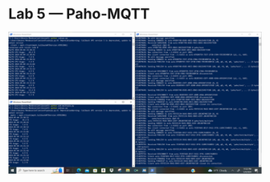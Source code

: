 # Lab 5 — Paho-MQTT
![image](https://github.com/gmendoza03/EE-322/blob/main/labs/pictures/lab5/Screenshot%20(95).png)
